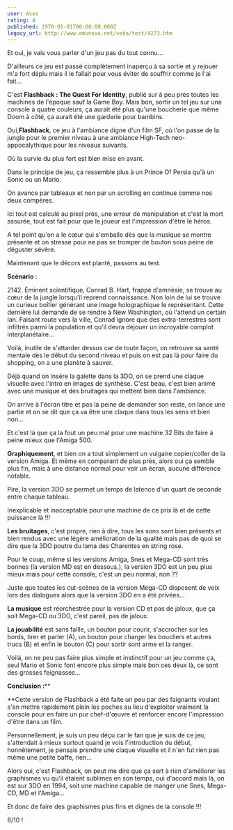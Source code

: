 ```yaml
---
user: Aces
rating: 4
published: 1970-01-01T00:00:00.000Z
legacy_url: http://www.emunova.net/veda/test/4273.htm
---
```

Et oui, je vais vous parler d'un jeu pas du tout connu...  

D'ailleurs ce jeu est passé complètement inaperçu à sa sortie et y rejouer m'a fort déplu mais il le fallait pour vous éviter de souffrir comme je l'ai fait...  

  

C'est **Flashback : The Quest For Identity**, publié sur à peu près toutes les machines de l'époque sauf la Game Boy. Mais bon, sortir un tel jeu sur une console à quatre couleurs, ça aurait été plus qu'une boucherie que même Doom à côté, ça aurait été une garderie pour bambins.  

  

Oui,**Flashback**, ce jeu à l'ambiance digne d'un film SF, où l'on passe de la jungle pour le premier niveau à une ambiance High-Tech neo-appocalythique pour les niveaux suivants.  

Où la survie du plus fort est bien mise en avant.  

Dans le principe de jeu, ça ressemble plus à un Prince Of Persia qu'à un Sonic ou un Mario.  

On avance par tableaux et non par un scrolling en continue comme nos deux compères.  

Ici tout est calculé au pixel près, une erreur de manipulation et c'est la mort assurée, tout est fait pour que le joueur est l'impression d'être le héros.  

A tel point qu'on a le cœur qui s'emballe dès que la musique se montre présente et on stresse pour ne pas se tromper de bouton sous peine de déguster sévère.  

  

Maintenant que le décors est planté, passons au test.  

  

**Scénario :**  

2142\. Éminent scientifique, Conrad B. Hart, frappé d'amnésie, se trouve au cœur de la jungle lorsqu'il reprend connaissance. Non loin de lui se trouve un curieux boîtier générant une image holographique le représentant. Cette dernière lui demande de se rendre à New Washington, où l'attend un certain Ian. Faisant route vers la ville, Conrad ignore que des extra-terrestres sont infiltrés parmi la population et qu'il devra déjouer un incroyable complot interplanétaire...  

  

Voilà, inutile de s'attarder dessus car de toute façon, on retrouve sa santé mentale dès le début du second niveau et puis on est pas là pour faire du shopping, on a une planète à sauver.  

  

Déjà quand on insère la galette dans la 3DO, on se prend une claque visuelle avec l'intro en images de synthèse. C'est beau, c'est bien animé avec une musique et des bruitages qui mettent bien dans l'ambiance.  

  

On arrive à l'écran titre et pas la peine de demander son reste, on lance une partie et on se dit que ça va être une claque dans tous les sens et bien non...  

  

Et c'est là que ça la fout un peu mal pour une machine 32 Bits de faire à peine mieux que l'Amiga 500\.  

  

**Graphiquement**, et bien on a tout simplement un vulgaire copier/coller de la version Amiga. Et même en comparant de plus près, alors oui ça semble plus fin, mais à une distance normal pour voir un écran, aucune différence notable.  

Pire, la version 3DO se permet un temps de latence d'un quart de seconde entre chaque tableau.  

Inexplicable et inacceptable pour une machine de ce prix là et de cette puissance là !!!   

  

**Les bruitages**, c'est propre, rien à dire, tous les sons sont bien présents et bien rendus avec une légère amélioration de la qualité mais pas de quoi se dire que la 3DO poutre du lama des Charentes en string rose.  

Pour le coup, même si les versions Amiga, Snes et Mega-CD sont très bonnes (la version MD est en dessous.), la version 3DO est un peu plus mieux mais pour cette console, c'est un peu normal, non ??  

Juste que toutes les cut-scènes de la version Mega-CD disposent de voix lors des dialogues alors que la version 3DO en a été privées...  

  

**La musique** est réorchestrée pour la version CD et pas de jaloux, que ça soit Mega-CD ou 3DO, c'est pareil, pas de jaloux.  

  

**La jouabilité** est sans faille, un bouton pour courir, s'accrocher sur les bords, tirer et parler (A), un bouton pour charger les boucliers et autres trucs (B) et enfin le bouton (C) pour sortir sont arme et la ranger.  

Voilà, on ne peu pas faire plus simple et instinctif pour un jeu comme ça, seul Mario et Sonic font encore plus simple mais bon ces deux là, ce sont des grosses feignasses...  

  

**Conclusion :****  

**Cette version de Flashback a été faite un peu par des faignants voulant s'en mettre rapidement plein les poches au lieu d'exploiter vraiment la console pour en faire un pur chef-d'œuvre et renforcer encore l'impression d'être dans un film.  

Personnellement, je suis un peu déçu car le fan que je suis de ce jeu, s'attendait à mieux surtout quand je vois l'introduction du début, honnêtement, je pensais prendre une claque visuelle et il n'en fut rien pas même une petite baffe, rien...  

  

Alors oui, c'est Flashback, on peut me dire que ça sert à rien d'améliorer les graphismes vu qu'il étaient sublimes en son temps, oui d'accord mais là, on est sur 3DO en 1994, soit une machine capable de manger une Snes, Mega-CD, MD et l'Amiga...  

Et donc de faire des graphismes plus fins et dignes de la console !!!  

  

  

8/10 !